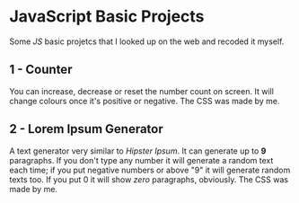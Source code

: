 # JavaScript Basic Projects

 Some *JS* basic projetcs that I looked up on the web and recoded it myself.
 
## 1 - Counter ##
You can increase, decrease or reset the number count on screen. It will change colours once it's positive or negative. The CSS was made by me.

## 2 - Lorem Ipsum Generator ##
A text generator very similar to *Hipster Ipsum*. It can generate up to **9** paragraphs. If you don't type any number it will generate a random text each time; if you put negative numbers or above "9" it will generate random texts too. If you put 0 it will show *zero* paragraphs, obviously.
The CSS was made by me.

